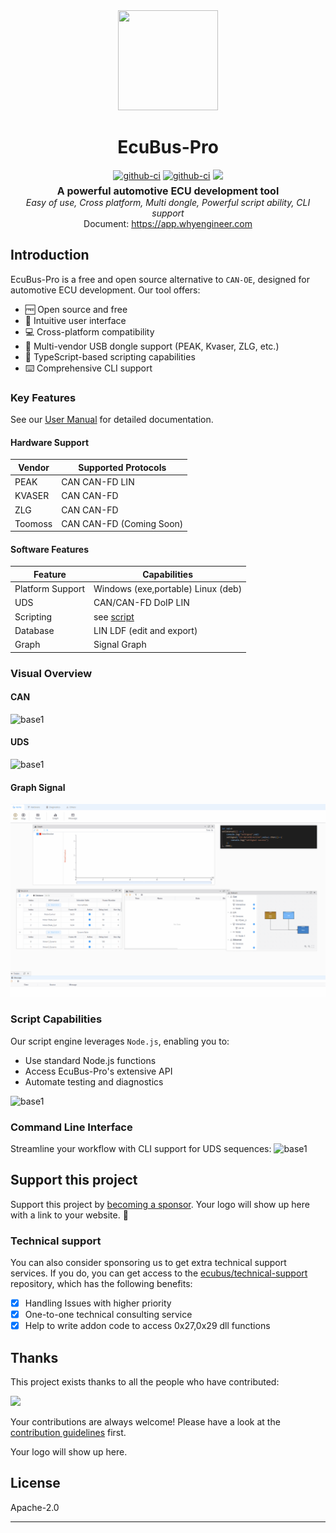 <div align="center">
  <a href="https://app.whyengineer.com">
    <img width="160" height="160" src="https://ecubus.oss-cn-chengdu.aliyuncs.com/img/logo256.png">
  </a>

  <h1>EcuBus-Pro</h1>

   <div style="margin:5px; display: flex; justify-content: center; align-items: center;gap:4px">
    <a href="https://github.com/ecubus/EcuBus-Pro/releases">
      <img src="https://github.com/ecubus/EcuBus-Pro/actions/workflows/build.yml/badge.svg" alt="github-ci" />
    </a>
    <a href="https://github.com/ecubus/EcuBus-Pro/releases">
      <img src="https://github.com/ecubus/EcuBus-Pro/actions/workflows/build-linux.yml/badge.svg" alt="github-ci" />
    </a>
    <a href="https://github.com/ecubus/EcuBus-Pro">
       <img src="https://img.shields.io/github/stars/ecubus/EcuBus-Pro"/>
    </a>
  </div>
  <b style="font-size:16px">A powerful automotive ECU development tool</b><br/>
  <i>Easy of use, Cross platform, Multi dongle, Powerful script ability, CLI support</i><br/>
  Document: <a href="https://app.whyengineer.com">https://app.whyengineer.com</a>
</div>

## Introduction

EcuBus-Pro is a free and open source alternative to `CAN-OE`, designed for automotive ECU development. Our tool offers:

* 🆓 Open source and free
* 🚀 Intuitive user interface
* 💻 Cross-platform compatibility
* 🔌 Multi-vendor USB dongle support (PEAK, Kvaser, ZLG, etc.)
* 📝 TypeScript-based scripting capabilities
* ⌨️ Comprehensive CLI support

### Key Features

See our [User Manual](./docs/um/concept.md) for detailed documentation.

#### Hardware Support

| Vendor | Supported Protocols |
|--------|-------------------|
| PEAK | CAN CAN-FD LIN |
| KVASER | CAN CAN-FD |
| ZLG | CAN CAN-FD |
| Toomoss | CAN CAN-FD (Coming Soon) |

#### Software Features

| Feature | Capabilities |
|---------|-------------|
| Platform Support | Windows (exe,portable) Linux (deb) |
| UDS | CAN/CAN-FD DoIP LIN |
| Scripting | see [script](./docs/um/script.md) |
| Database | LIN LDF (edit and export) |
| Graph | Signal Graph |

### Visual Overview

#### CAN
![base1](./docs/about/base1.gif)

#### UDS
![base1](./docs/about/uds.gif)

#### Graph Signal
![base1](./docs/about/graph.gif)

### Script Capabilities
Our script engine leverages `Node.js`, enabling you to:
- Use standard Node.js functions
- Access EcuBus-Pro's extensive API
- Automate testing and diagnostics

![base1](./docs/um/script1.gif)

### Command Line Interface
Streamline your workflow with CLI support for UDS sequences:
![base1](./docs/about/seq.png)

## Support this project

Support this project by [becoming a sponsor](./docs/about/sponsor). Your logo will show up here with a link to your website. 🙏

### Technical support

You can also consider sponsoring us to get extra technical support services. If you do, you can get access to the [ecubus/technical-support](https://github.com/ecubus/technical-support) repository, which has the following benefits:

- [X] Handling Issues with higher priority
- [X] One-to-one technical consulting service
- [X] Help to write addon code to access 0x27,0x29 dll functions

## Thanks

This project exists thanks to all the people who have contributed:

<a href="https://github.com/ecubus/EcuBus-Pro/graphs/contributors"><img src="https://opencollective.com/ecubus/contributors.svg?width=890&amp;button=false"></a>

Your contributions are always welcome! Please have a look at the [contribution guidelines](./.github/contributing.md) first.

Your logo will show up here.

## License
Apache-2.0

---

<script>
  import 'viewerjs/dist/viewer.css';
import Viewer from 'viewerjs';
import { onMounted,onUnmounted} from 'vue';
onMounted(() => {
  const images = document.querySelectorAll('img[alt="base1"]');
  
   const viewerContainer = document.createElement('div');
   //setup attribute id for viewerContainer
    viewerContainer.setAttribute('id', 'viewerContainer');


  viewerContainer.style.display = 'none';
  document.body.appendChild(viewerContainer);
  //css pointer
  images.forEach(img => img.style.cursor = 'pointer');
  images.forEach(img => viewerContainer.appendChild(img.cloneNode(true)));
  const viewer = new Viewer(viewerContainer, {
    inline: false,
    zoomRatio: 0.1,
  });
  images.forEach((img, index) => {
    img.addEventListener('click', () => {
      viewer.view(index);
    });
  });
});
onUnmounted(() => {
  const viewerContainer = document.getElementById('viewerContainer');
  if (viewerContainer) {
    viewerContainer.remove();
  }
});
</script>


